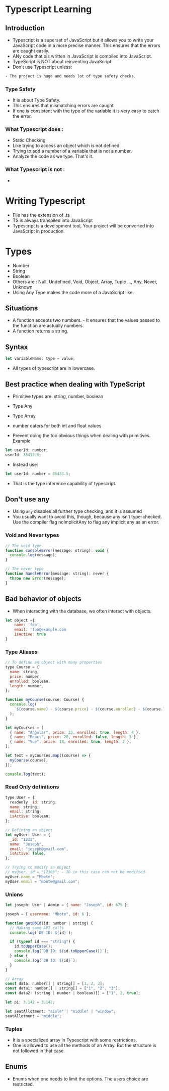 # Typescript Learning

## Introduction

- Typescript is a superset of JavaScript but it allows you to write your JavaScript code in a more precise manner. This ensures that the errors are caught easily.
- ANy code that ois written in JavaScript is compiled into JavaScript.
- TypeScript is NOT about reinventing JavaScript.
- Don't use Typescript unless:

```sh
- The project is huge and needs lot of type safety checks.
```

### Type Safety

- It is about Type Safety.
- This ensures that mismatching errors are caught
- If one is consistent with the type of the variable it is very easy to catch the error.

### What Typescript does :

- Static Checking
- Like trying to access an object which is not defined.
- Trying to add a number of a variable that is not a number.
- Analyze the code as we type. That's it.

### What Typescript is not :

-

# Writing Typescript

- File has the extension of .ts
- TS is always transpiled into JavaScript
- Typescript is a development tool, Your project will be converted into JavaScript in production.

# Types

- Number
- String
- Boolean
- Others are : Null, Undefined, Void, Object, Array, Tuple ..., Any, Never, Unknown
- Using Any Type makes the code more of a JavaScript like.

## Situations

- A function accepts two numbers. - It ensures that the values passed to the function are actually numbers.
- A function returns a string.

## Syntax

```javascript
let variableName: type = value;
```

- All types of typescript are in lowercase.

## Best practice when dealing with TypeScript

- Primitive types are: string, number, boolean
- Type Any
- Type Array
- number caters for both int and float values

- Prevent doing the too obvious things when dealing with primitives.
  Example

```javascript
let userId: number;
userId: 35433.5;
```

- Instead use:

```javascript
let userId: number = 35433.5;
```

- That is the type inference capability of typescript.

## Don't use any

- Using `any` disables all further type checking, and it is assumed
- You usually want to avoid this, though, because any isn’t type-checked. Use the compiler flag noImplicitAny to flag any implicit any as an error.

### Void and Never types

```javascript
// The void type
function consoleError(message: string): void {
  console.log(message);
}

// The never type
function handleError(message: string): never {
  throw new Error(message);
}
```

## Bad behavior of objects

- When interacting with the database, we often interact with objects.

```javascript
let object ={
    name: 'foo',
    email: 'foo@example.com
    isActive: true
}
```

### Type Aliases

```javascript
// To define an object with many properties
type Course = {
  name: string,
  price: number,
  enrolled: boolean,
  length: number,
};

function myCourse(course: Course) {
  console.log(
    `${course.name} - ${course.price} - ${course.enrolled} - ${course.length}`
  );
}

let myCourses = [
  { name: "Angular", price: 23, enrolled: true, length: 4 },
  { name: "React", price: 20, enrolled: false, length: 3 },
  { name: "Vue", price: 18, enrolled: true, length: 2 },
];

let text = myCourses.map((course) => {
  myCourse(course);
});

console.log(text);
```

### Read Only definitions

```javascript
type User = {
  readonly _id: string;
  name: string;
  email: string;
  isActive: boolean;
};

// Defining an object
let myUser: User = {
  _id: "1233",
  name: "Joseph",
  email: "joseph@gmail.com",
  isActive: false,
};

// Trying to modify an object
// myUser._id = "12303"; - ID in this case can not be modified.
myUser.name = "Mbote";
myUser.email = "mbote@gmail.com";

```

### Unions

```javascript
let joseph: User | Admin = { name: "Joseph", id: 675 };

joseph = { username: "Mbote", id: 6 };

function getDbId(id: number | string) {
  // Making some API calls
  console.log(`DB ID: ${id}`);

  if (typeof id === "string") {
    id.toUpperCase();
    console.log(`DB ID: ${id.toUpperCase()}`);
  } else {
    console.log(`DB ID: ${id}`);
  }
}

// Array
const data: number[] | string[] = [1, 2, 3];
const data1: number[] | string[] = ["1", "2", "3"];
const data2: (string | number | boolean)[] = ["1", 2, true];

let pi: 3.142 = 3.142;

let seatAllotment: "aisle" | "middle" | "window";
seatAllotment = "middle";
```

### Tuples

- It is a specialized array in Typescript with some restrictions.
- One is allowed to use all the methods of an Array. But the structure is not followed in that case.

## Enums

- Enums when one needs to limit the options. The users choice are restricted.
